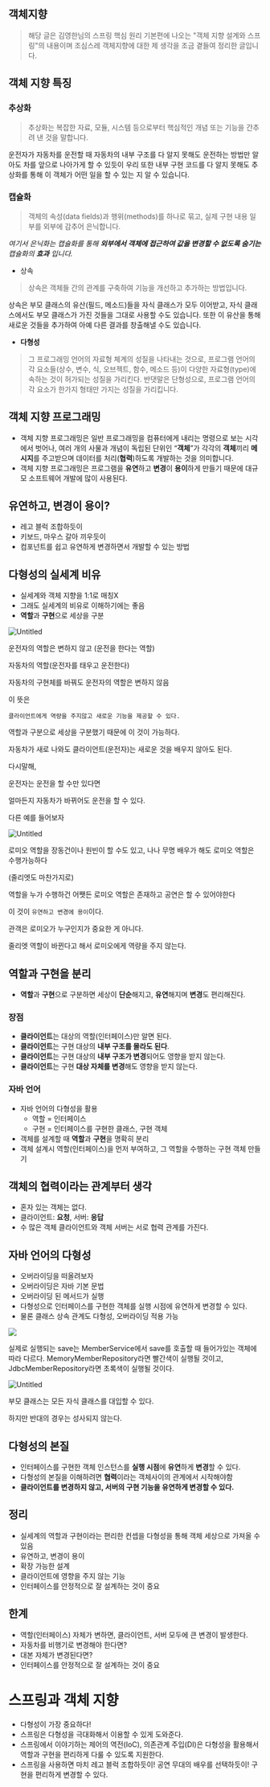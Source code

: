 ## 객체지향

> 해당 글은 김영한님의 스프링 핵심 원리 기본편에 나오는 "객체 지향 설계와 스프링"의 내용이며 조심스레 객체지향에 대한 제 생각을 조금 곁들여 정리한 글입니다.

## 객체 지향 특징

### 추상화
> 추상화는 복잡한 자료, 모듈, 시스템 등으로부터 핵심적인 개념 또는 기능을 간추려 낸 것을 말합니다.

운전자가 자동차를 운전할 때 자동차의 내부 구조를 다 알지 못해도 운전하는 방법만 알아도 차를 앞으로 나아가게 할 수 있듯이 우리 또한 내부 구현 코드를 다 알지 못해도 추상화를 통해 이 객체가 어떤 일을 할 수 있는 지 알 수 있습니다.

### 캡슐화
> 객체의 속성(data fields)과 행위(methods)를 하나로 묶고, 실제 구현 내용 일부를 외부에 감추어 은닉합니다.

_여기서 은닉화는 캡슐화를 통해 __외부에서 객체에 접근하여 값을 변경할 수 없도록 숨기는__ 캡슐화의 __효과__ 입니다._

- 상속
> 상속은 객체들 간의 관계를 구축하여 기능을 개선하고 추가하는 방법입니다.

상속은 부모 클래스의 유산(필드, 메소드)들을 자식 클래스가 모두 이어받고, 자식 클래스에서도 부모 클래스가 가진 것들을 그대로 사용할 수도 있습니다. 또한 이 유산을 통해 새로운 것들을 추가하여 아예 다른 결과를 창출해낼 수도 있습니다.

- **다형성**

> 그 프로그래밍 언어의 자료형 체계의 성질을 나타내는 것으로, 프로그램 언어의 각 요소들(상수, 변수, 식, 오브젝트, 함수, 메소드 등)이 다양한 자료형(type)에 속하는 것이 허가되는 성질을 가리킨다. 반댓말은 단형성으로, 프로그램 언어의 각 요소가 한가지 형태만 가지는 성질을 가리킵니다.

## 객체 지향 프로그래밍

- 객체 지향 프로그래밍은 일반 프로그래밍을 컴퓨터에게 내리는 명령으로 보는 시각에서 벗어나, 여러 개의 사물과 개념이 독립된 단위인 “**객체**”가 각각의 **객체**끼리 **메시지**를 주고받으며 데이터를 처리(**협력**)하도록 개발하는 것을 의미합니다.
- 객체 지향 프로그래밍은 프로그램을 **유연**하고 **변경**이 **용이**하게 만들기 때문에 대규모 소프트웨어 개발에 많이 사용된다.

## 유연하고, 변경이 용이?

- 레고 블럭 조합하듯이
- 키보드, 마우스 갈아 끼우듯이
- 컴포넌트를 쉽고 유연하게 변경하면서 개발할 수 있는 방법


## 다형성의 실세계 비유

- 실세계와 객체 지향을 1:1로 매칭X
- 그래도 실세계의 비유로 이해하기에는 좋음
- **역할**과 **구현**으로 세상을 구분

![Untitled](/images/oop_%EB%8B%A4%ED%98%95%EC%84%B12.png)

운전자의 역할은 변하지 않고 (운전을 한다는 역할)

자동차의 역할(운전자를 태우고 운전한다)

자동차의 구현체를 바꿔도 운전자의 역할은 변하지 않음

이 뜻은

`클라이언트에게 역량을 주지않고 새로운 기능을 제공할 수 있다.`

역할과 구분으로 세상을 구분했기 때문에 이 것이 가능하다.

자동차가 새로 나와도 클라이언트(운전자)는 새로운 것을 배우지 않아도 된다.

다시말해,

운전자는 운전을 할 수만 있다면

얼마든지 자동차가 바뀌어도 운전을 할 수 있다.

다른 예를 들어보자

![Untitled](/images/oop_%EB%8B%A4%ED%98%95%EC%84%B1.png)

로미오 역할을 장동건이나 원빈이 할 수도 있고, 나나 무명 배우가 해도 로미오 역할은 수행가능하다

(줄리엣도 마찬가지로)

역할을 누가 수행하건 어쨋든 로미오 역할은 존재하고 공연은 할 수 있어야한다

이 것이 `유연하고 변경에 용이`이다.

관객은 로미오가 누구인지가 중요한 게 아니다.

줄리엣 역할이 바뀐다고 해서 로미오에게 역량을 주지 않는다.

## 역할과 구현을 분리

- **역할**과 **구현**으로 구분하면 세상이 **단순**해지고, **유연**해지며 **변경**도 편리해진다.

### 장점

- **클라이언트**는 대상의 역할(인터페이스)만 알면 된다.
- **클라이언트**는 구현 대상의 **내부 구조를 몰라도 된다**.
- **클라이언트**는 구현 대상의 **내부 구조가 변경**되어도 영향을 받지 않는다.
- **클라이언트**는 구현 **대상 자체를 변경**해도 영향을 받지 않는다.

### 자바 언어

- 자바 언어의 다형성을 활용
    - 역할 = 인터페이스
    - 구현 = 인터페이스를 구현한 클래스, 구현 객체
- 객체를 설계할 때 **역할**과 **구현**을 명확히 분리
- 객체 설계시 역할(인터페이스)을 먼저 부여하고, 그 역할을 수행하는 구현 객체 만들기

## 객체의 협력이라는 관계부터 생각

- 혼자 있는 객체는 없다.
- 클라이언트: **요청**, 서버: **응답**
- 수 많은 객체 클라이언트와 객체 서버는 서로 협력 관계를 가진다.

## 자바 언어의 다형성

- 오버라이딩을 떠올려보자
- 오버라이딩은 자바 기본 문법
- 오버라이딩 된 메서드가 실행
- 다형성으로 인터페이스를 구현한 객체를 실행 시점에 유연하게 변경할 수 있다.
- 물론 클래스 상속 관계도 다형성, 오버라이딩 적용 가능

![](/images/%EB%8B%A4%ED%98%95%EC%84%B1_2.png)

실제로 실행되는 save는 MemberService에서 save를 호출할 때 들어가있는 객체에 따라 다르다. MemoryMemberRepository라면 빨간색이 실행될 것이고, JdbcMemberRepository라면 초록색이 실행될 것이다.

![Untitled](/images/%EB%8B%A4%ED%98%95%EC%84%B1_1.png)

 부모 클래스는 모든 자식 클래스를 대입할 수 있다.

하지만 반대의 경우는 성사되지 않는다.

## 다형성의 본질

- 인터페이스를 구현한 객체 인스턴스를 **실행 시점**에 **유연**하게 **변경**할 수 있다.
- 다형성의 본질을 이해하려면 **협력**이라는 객체사이의 관계에서 시작해야함
- **클라이언트를 변경하지 않고, 서버의 구현 기능을 유연하게 변경할 수 있다.**

## 정리

- 실세계의 역할과 구현이라는 편리한 컨셉을 다형성을 통해 객체 세상으로 가져올 수 있음
- 유연하고, 변경이 용이
- 확장 가능한 설계
- 클라이언트에 영향을 주지 않는 기능
- 인터페이스를 안정적으로 잘 설계하는 것이 중요

## 한계

- 역할(인터페이스) 자체가 변하면, 클라이언트, 서버 모두에 큰 변경이 발생한다.
- 자동차를 비행기로 변경해야 한다면?
- 대본 자체가 변경된다면?
- 인터페이스를 안정적으로 잘 설계하는 것이 중요

# 스프링과 객체 지향

- 다형성이 가장 중요하다!
- 스프링은 다형성을 극대화해서 이용할 수 있게 도와준다.
- 스프링에서 이야기하는 제어의 역전(IoC), 의존관계 주입(DI)은 다형성을 활용해서 역할과 구현을 편리하게 다룰 수 있도록 지원한다.
- 스프링을 사용하면 마치 레고 블럭 조합하듯이! 공연 무대의 배우를 선택하듯이! 구현을 편리하게 변경할 수 있다.